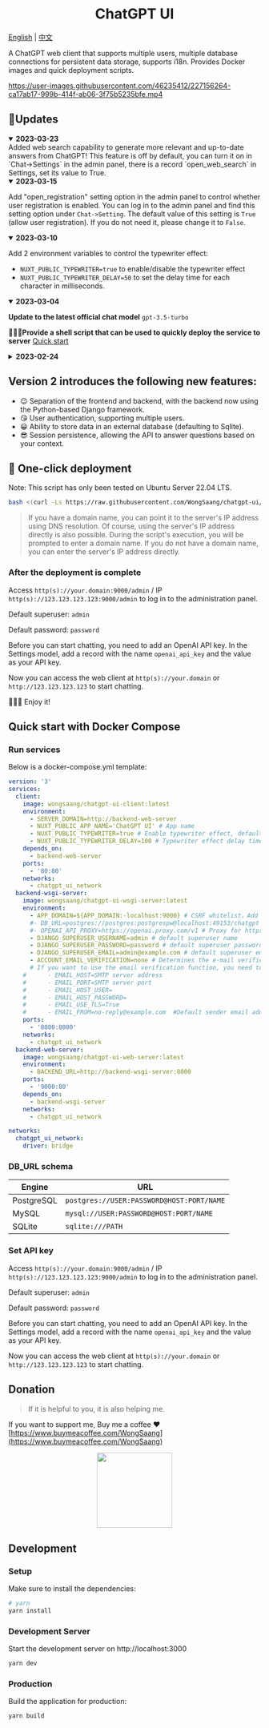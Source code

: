 <div align="center">
<h1>ChatGPT UI</h1>
</div>

[English](./README.md) | [中文](./docs/zh/README.md)

A ChatGPT web client that supports multiple users, multiple database connections for persistent data storage, supports i18n. Provides Docker images and quick deployment scripts.

https://user-images.githubusercontent.com/46235412/227156264-ca17ab17-999b-414f-ab06-3f75b5235bfe.mp4


## 📢Updates
<details open>
<summary><strong>2023-03-23</strong></summary>
Added web search capability to generate more relevant and up-to-date answers from ChatGPT!
This feature is off by default, you can turn it on in `Chat->Settings` in the admin panel, there is a record `open_web_search` in Settings, set its value to True.

</details>

<details open>
<summary><strong>2023-03-15</strong></summary>

Add "open_registration" setting option in the admin panel to control whether user registration is enabled. You can log in to the admin panel and find this setting option under `Chat->Setting`. The default value of this setting is `True` (allow user registration). If you do not need it, please change it to `False`.


</details>

<details open>
<summary><strong>2023-03-10</strong></summary>

Add 2 environment variables to control the typewriter effect:

- `NUXT_PUBLIC_TYPEWRITER=true` to enable/disable the typewriter effect
- `NUXT_PUBLIC_TYPEWRITER_DELAY=50` to set the delay time for each character in milliseconds.

</details>

<details open>
<summary><strong>2023-03-04</strong></summary>

**Update to the latest official chat model**  `gpt-3.5-turbo`

**🎉🎉🎉Provide a shell script that can be used to quickly deploy the service to server** [Quick start](#one-click-depolyment)

</details>

<details>

<summary><strong>2023-02-24</strong></summary>
Version 2 is a major update that separates the backend functionality as an independent project, hosted at [chatgpt-ui-server](https://github.com/WongSaang/chatgpt-ui-server). 

If you still wish to use the old version, please visit the [v1 branch](https://github.com/WongSaang/chatgpt-ui/tree/v1).

</details>

## Version 2 introduces the following new features:

- 😉 Separation of the frontend and backend, with the backend now using the Python-based Django framework.
- 😘 User authentication, supporting multiple users.
- 😀 Ability to store data in an external database (defaulting to Sqlite).
- 😎 Session persistence, allowing the API to answer questions based on your context.

## 🚀 One-click deployment <a name="one-click-depolyment"></a>

Note: This script has only been tested on Ubuntu Server 22.04 LTS.

```bash
bash <(curl -Ls https://raw.githubusercontent.com/WongSaang/chatgpt-ui/main/deployment.sh)
```

> If you have a domain name, you can point it to the server's IP address using DNS resolution. Of course, using the server's IP address directly is also possible. 
> During the script's execution, you will be prompted to enter a domain name. If you do not have a domain name, you can enter the server's IP address directly.

### After the deployment is complete

Access `http(s)://your.domain:9000/admin` / IP `http(s)://123.123.123.123:9000/admin` to log in to the administration panel.

Default superuser: `admin`

Default password: `password`

Before you can start chatting, you need to add an OpenAI API key. In the Settings model, add a record with the name `openai_api_key` and the value as your API key.

Now you can access the web client at `http(s)://your.domain` or `http://123.123.123.123` to start chatting.

🎉🎉🎉 Enjoy it!

## Quick start with Docker Compose

### Run services

Below is a docker-compose.yml template:

```yaml
version: '3'
services:
  client:
    image: wongsaang/chatgpt-ui-client:latest
    environment:
      - SERVER_DOMAIN=http://backend-web-server
      - NUXT_PUBLIC_APP_NAME='ChatGPT UI' # App name
      - NUXT_PUBLIC_TYPEWRITER=true # Enable typewriter effect, default is false
      - NUXT_PUBLIC_TYPEWRITER_DELAY=100 # Typewriter effect delay time, default is 50ms
    depends_on:
      - backend-web-server
    ports:
      - '80:80'
    networks:
      - chatgpt_ui_network
  backend-wsgi-server:
    image: wongsaang/chatgpt-ui-wsgi-server:latest
    environment:
      - APP_DOMAIN=${APP_DOMAIN:-localhost:9000} # CSRF whitelist，Add the address of your chatgpt-ui-web-server here, default is localhost:9000
      #- DB_URL=postgres://postgres:postgrespw@localhost:49153/chatgpt # If this parameter is not set, the built-in Sqlite will be used by default. It should be noted that if you do not connect to an external database, the data will be lost after the container is destroyed.
      #- OPENAI_API_PROXY=https://openai.proxy.com/v1 # Proxy for https://api.openai.com/v1
      - DJANGO_SUPERUSER_USERNAME=admin # default superuser name
      - DJANGO_SUPERUSER_PASSWORD=password # default superuser password
      - DJANGO_SUPERUSER_EMAIL=admin@example.com # default superuser email
      - ACCOUNT_EMAIL_VERIFICATION=none # Determines the e-mail verification method during signup – choose one of "none", "optional", or "mandatory". Default is "optional". If you don't need to verify the email, you can set it to "none".
      # If you want to use the email verification function, you need to configure the following parameters
    #      - EMAIL_HOST=SMTP server address
    #      - EMAIL_PORT=SMTP server port
    #      - EMAIL_HOST_USER=
    #      - EMAIL_HOST_PASSWORD=
    #      - EMAIL_USE_TLS=True
    #      - EMAIL_FROM=no-reply@example.com  #Default sender email address
    ports:
      - '8000:8000'
    networks:
      - chatgpt_ui_network
  backend-web-server:
    image: wongsaang/chatgpt-ui-web-server:latest
    environment:
      - BACKEND_URL=http://backend-wsgi-server:8000
    ports:
      - '9000:80'
    depends_on:
      - backend-wsgi-server
    networks:
      - chatgpt_ui_network

networks:
  chatgpt_ui_network:
    driver: bridge
```

### DB_URL schema

| Engine               | URL                                              |
|----------------------|--------------------------------------------------|
| PostgreSQL           | ``postgres://USER:PASSWORD@HOST:PORT/NAME``      |
| MySQL                | ``mysql://USER:PASSWORD@HOST:PORT/NAME``         |
| SQLite               | ``sqlite:///PATH``                               |


### Set API key

Access `http(s)://your.domain:9000/admin` / IP `http(s)://123.123.123.123:9000/admin` to log in to the administration panel.

Default superuser: `admin`

Default password: `password`

Before you can start chatting, you need to add an OpenAI API key. In the Settings model, add a record with the name `openai_api_key` and the value as your API key.

Now you can access the web client at `http(s)://your.domain` or `http://123.123.123.123` to start chatting.

## Donation

> If it is helpful to you, it is also helping me. 

If you want to support me, Buy me a coffee ❤️ [https://www.buymeacoffee.com/WongSaang](https://www.buymeacoffee.com/WongSaang)

<p align="center">
  <img height="150" src="https://github.com/WongSaang/chatgpt-ui/blob/main/demos/bmc_qr.png?raw=true"/>
</p>

## Development

### Setup

Make sure to install the dependencies:

```bash
# yarn
yarn install
```

### Development Server

Start the development server on http://localhost:3000

```bash
yarn dev
```

### Production

Build the application for production:

```bash
yarn build
```
